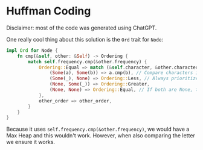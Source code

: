 # Huffman Coding

Disclaimer: most of the code was generated using ChatGPT.

One really cool thing about this solution is the `Ord` trait for `Node`:

```rust
impl Ord for Node {
    fn cmp(&self, other: &Self) -> Ordering {
        match self.frequency.cmp(&other.frequency) {
            Ordering::Equal => match (&self.character, &other.character) {
                (Some(a), Some(b)) => a.cmp(b), // Compare characters if both are Some
                (Some(_), None) => Ordering::Less, // Always prioritize nodes with characters over None
                (None, Some(_)) => Ordering::Greater,
                (None, None) => Ordering::Equal, // If both are None, they are equal in priority
            },
            other_order => other_order,
        }
    }
}
```

Because it uses `self.frequency.cmp(&other.frequency)`, we would have a Max Heap and this wouldn't work. However, when also comparing the letter we ensure it works.
